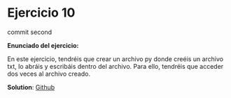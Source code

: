 # Ejercicio 10

commit second

**Enunciado del ejercicio:**

En este ejercicio, tendréis que crear un archivo py donde creéis un archivo txt, lo abráis y escribáis dentro del archivo. Para ello, tendréis que acceder dos veces al archivo creado.

**Solution**: [Github](https://github.com/TNTtato/python_projects/tree/main/open_bootcamp/ejercicio10)